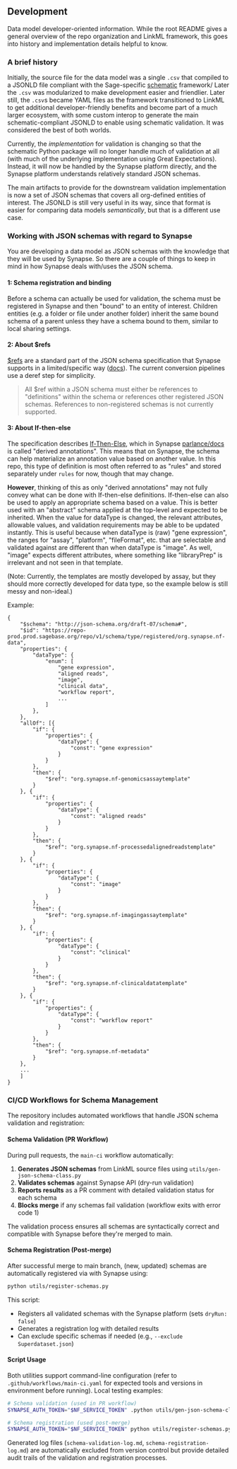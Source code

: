 ## Development

Data model developer-oriented information. 
While the root README gives a general overview of the repo organization and LinkML framework, this goes into history and implementation details helpful to know.

### A brief history

Initially, the source file for the data model was a single `.csv` that compiled to a JSONLD file compliant with the Sage-specific [schematic]() framework/ 
Later the `.csv` was modularized to make development easier and friendlier. 
Later still, the `.csv`s became YAML files as the framework transitioned to LinkML to get additional developer-friendly benefits and become part of a much larger ecosystem, with some custom interop to generate the main schematic-compliant JSONLD to enable using schematic validation. It was considered the best of both worlds.

Currently, the *implementation* for validation is changing so that the schematic Python package will no longer handle much of validation at all (with much of the underlying implementation using Great Expectations). Instead, it will now be handled by the Synapse platform directly, and the Synapse platform understands relatively standard JSON schemas. 

The main artifacts to provide for the downstream validation implementation is now a set of JSON schemas that covers all org-defined entities of interest. The JSONLD is still very useful in its way, since that format is easier for comparing data models *semantically*, but that is a different use case.

### Working with JSON schemas with regard to Synapse

You are developing a data model as JSON schemas with the knowledge that they will be used by Synapse. 
So there are a couple of things to keep in mind in how Synapse deals with/uses the JSON schema.

#### 1: Schema registration and binding

Before a schema can actually be used for validation, the schema must be registered in Synapse and then "bound" to an entity of interest. Children entities (e.g. a folder or file under another folder) inherit the same bound schema of a parent unless they have a schema bound to them, similar to local sharing settings.

#### 2: About $refs

[$refs](https://json-schema.org/understanding-json-schema/structuring#dollarref) are a standard part of the JSON schema specification that Synapse supports in a limited/specific way ([docs](https://rest-docs.synapse.org/rest/POST/schema/type/create/async/start.html)). The current conversion pipelines use a deref step for simplicity. 

> All $ref within a JSON schema must either be references to "definitions" within the schema or references other registered JSON schemas. References to non-registered schemas is not currently supported.  


#### 3: About If-then-else

The specification describes [If-Then-Else](https://json-schema.org/understanding-json-schema/reference/conditionals#ifthenelse), which in Synapse [parlance/docs](https://help.synapse.org/docs/JSON-Schemas.3107291536.html#JSONSchemas-DerivedAnnotations) is called "derived annotations". 
This means that on Synapse, the schema can help materialize an annotation value based on another value. 
In this repo, this type of definition is most often referred to as "rules" and stored separately under `rules` for now, though that may change.

**However**, thinking of this as only "derived annotations" may not fully convey what can be done with If-then-else definitions. If-then-else can also be used to apply an appropriate schema based on a value. This is better used with an "abstract" schema applied at the top-level and expected to be inherited. When the value for dataType is changed, the relevant attributes, allowable values, and validation requirements may be able to be updated instantly. This is useful because when dataType is (raw) "gene expression", the ranges for "assay", "platform", "fileFormat", etc. that are selectable and validated against are different than when dataType is "image". As well, "image" expects different attributes, where something like "libraryPrep" is irrelevant and not seen in that template.

(Note: Currently, the templates are mostly developed by assay, but they should more correctly developed for data type, so the example below is still messy and non-ideal.)

Example: 
```
{
	"$schema": "http://json-schema.org/draft-07/schema#",
	"$id": "https://repo-prod.prod.sagebase.org/repo/v1/schema/type/registered/org.synapse.nf-data",
	"properties": {
		"dataType": {
			"enum": [
				"gene expression",
				"aligned reads",
                "image",
                "clinical data",
                "workflow report",
				...
			]
		},
	},
	"allOf": [{
		"if": {
			"properties": {
				"dataType": {
					"const": "gene expression"
				}
			}
		},
		"then": {
			"$ref": "org.synapse.nf-genomicsassaytemplate"
		}
	}, {
		"if": {
			"properties": {
				"dataType": {
					"const": "aligned reads"
				}
			}
		},
		"then": {
			"$ref": "org.synapse.nf-processedalignedreadstemplate"
		}
	}, {
		"if": {
			"properties": {
				"dataType": {
					"const": "image"
				}
			}
		},
		"then": {
			"$ref": "org.synapse.nf-imagingassaytemplate"
		}
	}, {
		"if": {
			"properties": {
				"dataType": {
					"const": "clinical"
				}
			}
		},
		"then": {
			"$ref": "org.synapse.nf-clinicaldatatemplate"
		}
	}, {
		"if": {
			"properties": {
				"dataType": {
					"const": "workflow report"
				}
			}
		},
		"then": {
			"$ref": "org.synapse.nf-metadata"
		}
	},
    ...
    ]
}
```

### CI/CD Workflows for Schema Management

The repository includes automated workflows that handle JSON schema validation and registration:

#### Schema Validation (PR Workflow)

During pull requests, the `main-ci` workflow automatically:

1. **Generates JSON schemas** from LinkML source files using `utils/gen-json-schema-class.py`
2. **Validates schemas** against Synapse API (dry-run validation)  
3. **Reports results** as a PR comment with detailed validation status for each schema
4. **Blocks merge** if any schemas fail validation (workflow exits with error code 1)

The validation process ensures all schemas are syntactically correct and compatible with Synapse before they're merged to main.

#### Schema Registration (Post-merge)

After successful merge to main branch, (new, updated) schemas are automatically registered via with Synapse using:

```bash
python utils/register-schemas.py
```

This script:
- Registers all validated schemas with the Synapse platform (sets `dryRun: false`)
- Generates a registration log with detailed results
- Can exclude specific schemas if needed (e.g., `--exclude Superdataset.json`)

#### Script Usage

Both utilities support command-line configuration (refer to `.github/workflows/main-ci.yaml` for expected tools and versions in environment before running). Local testing examples:

```bash
# Schema validation (used in PR workflow)
SYNAPSE_AUTH_TOKEN="$NF_SERVICE_TOKEN" .python utils/gen-json-schema-class.py --schema-yaml dist/NF.yaml --output-dir registered-json-schemas

# Schema registration (used post-merge)  
SYNAPSE_AUTH_TOKEN="$NF_SERVICE_TOKEN" python utils/register-schemas.py --schema-dir registered-json-schemas
```

Generated log files (`schema-validation-log.md`, `schema-registration-log.md`) are automatically excluded from version control but provide detailed audit trails of the validation and registration processes.
